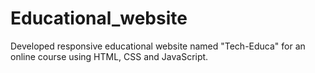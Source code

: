 # Educational_website
Developed responsive educational website named "Tech-Educa" for an online course  using HTML, CSS and JavaScript.
